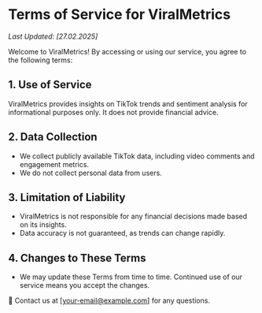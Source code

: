 # Terms of Service for ViralMetrics

_Last Updated: [27.02.2025]_

Welcome to ViralMetrics! By accessing or using our service, you agree to the following terms:

## 1. Use of Service
ViralMetrics provides insights on TikTok trends and sentiment analysis for informational purposes only. It does not provide financial advice.

## 2. Data Collection
- We collect publicly available TikTok data, including video comments and engagement metrics.
- We do not collect personal data from users.

## 3. Limitation of Liability
- ViralMetrics is not responsible for any financial decisions made based on its insights.
- Data accuracy is not guaranteed, as trends can change rapidly.

## 4. Changes to These Terms
- We may update these Terms from time to time. Continued use of our service means you accept the changes.

📩 Contact us at [your-email@example.com] for any questions.
